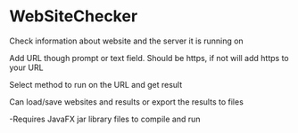 # WebSiteChecker
Check information about website and the server it is running on

Add URL though prompt or text field. Should be https, if not will add https to your URL

Select method to run on the URL and get result

Can load/save websites and results or export the results to files

-Requires JavaFX jar library files to compile and run
